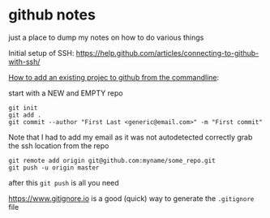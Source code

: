 # github notes

just a place to dump my notes on how to do various things


Initial setup of SSH:  https://help.github.com/articles/connecting-to-github-with-ssh/


[How to add an existing projec to github from the commandline](https://help.github.com/articles/adding-an-existing-project-to-github-using-the-command-line/):

start with a NEW and EMPTY repo

``` shell
git init
git add .
git commit --author "First Last <generic@email.com>" -m "First commit"
```
Note that I had to add my email as it was not autodetected correctly
grab the ssh location from the repo
``` shell
git remote add origin git@github.com:myname/some_repo.git
git push -u origin master
```
after this `git push` is all you need


https://www.gitignore.io is a good (quick) way to generate the `.gitignore` file
